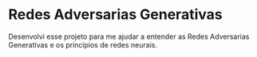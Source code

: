 # Redes Adversarias Generativas

Desenvolvi esse projeto para me ajudar a entender as Redes Adversarias Generativas e os princípios de redes neurais.
